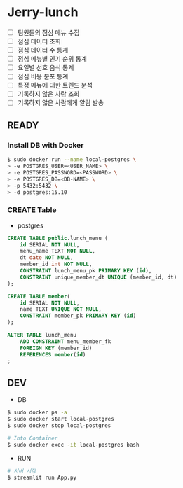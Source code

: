 # Jerry-lunch

- [ ] 팀원들의 점심 메뉴 수집
- [ ] 점심 데이터 조회
- [ ] 점심 데이터 수 통계
- [ ] 점심 메뉴별 인기 순위 통계
- [ ] 요일별 선호 음식 통계
- [ ] 점심 비용 분포 통계
- [ ] 특정 메뉴에 대한 트렌드 분석
- [ ] 기록하지 않은 사람 조회
- [ ] 기록하지 않은 사람에게 알림 발송 

## READY

### Install DB with Docker
```bash
$ sudo docker run --name local-postgres \
> -e POSTGRES_USER=<USER_NAME> \
> -e POSTGRES_PASSWORD=<PASSWORD> \
> -e POSTGRES_DB=<DB-NAME> \
> -p 5432:5432 \
> -d postgres:15.10
```

### CREATE Table
- postgres

```sql
CREATE TABLE public.lunch_menu (
	id SERIAL NOT NULL,
	menu_name TEXT NOT NULL,
	dt date NOT NULL,
	member_id int NOT NULL,
	CONSTRAINT lunch_menu_pk PRIMARY KEY (id),
	CONSTRAINT unique_member_dt UNIQUE (member_id, dt)
);

CREATE TABLE member(
    id SERIAL NOT NULL,
    name TEXT UNIQUE NOT NULL,
    CONSTRAINT member_pk PRIMARY KEY (id)
);

ALTER TABLE lunch_menu
    ADD CONSTRAINT menu_member_fk
	FOREIGN KEY (member_id)
	REFERENCES member(id)
;
```

## DEV
- DB
```bash
$ sudo docker ps -a
$ sudo docker start local-postgres
$ sudo docker stop local-postgres

# Into Container
$ sudo docker exec -it local-postgres bash
```

- RUN
```bash
# 서버 시작
$ streamlit run App.py
```
